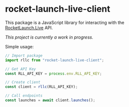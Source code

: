 # rocket-launch-live-client

This package is a JavaScript library for interacting with the [RocketLaunch.Live](https://www.rocketlaunch.live) API.

_This project is currently a work in progress._

Simple usage:

```js
// Import package
import rllc from "rocket-launch-live-client";

// Get API Key
const RLL_API_KEY = process.env.RLL_API_KEY;

// Create client
const client = rllc(RLL_API_KEY);

// Call endpoints
const launches = await client.launches();
```
